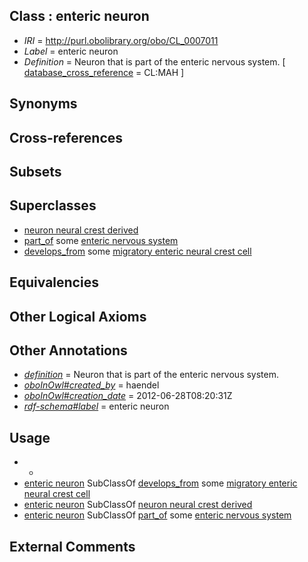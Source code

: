 
## Class : enteric neuron

 * *IRI* = http://purl.obolibrary.org/obo/CL_0007011
 * *Label* = enteric neuron
 * *Definition* = Neuron that is part of the enteric nervous system. [ [database_cross_reference](../../ef/oboInOwl#hasDbXref.md) = CL:MAH ]

## Synonyms


## Cross-references


## Subsets


## Superclasses

 * [neuron neural crest derived](../../CL/29/CL_0000029.md)
 * [part_of](../../BFO/50/BFO_0000050.md) some [enteric nervous system](../../UBERON/05/UBERON_0002005.md)
 * [develops_from](../../RO/02/RO_0002202.md) some [migratory enteric neural crest cell](../../CL/07/CL_0002607.md)

## Equivalencies


## Other Logical Axioms


## Other Annotations

 * *[definition](../../IAO/15/IAO_0000115.md)* = Neuron that is part of the enteric nervous system.
 * *[oboInOwl#created_by](../../oboInOwl#created/by/oboInOwl#created_by.md)* = haendel
 * *[oboInOwl#creation_date](../../oboInOwl#creation/te/oboInOwl#creation_date.md)* = 2012-06-28T08:20:31Z
 * *[rdf-schema#label](../../el/rdf-schema#label.md)* = enteric neuron

## Usage

 * -
 * [enteric neuron](../../CL/11/CL_0007011.md) SubClassOf [develops_from](../../RO/02/RO_0002202.md) some [migratory enteric neural crest cell](../../CL/07/CL_0002607.md)
 * [enteric neuron](../../CL/11/CL_0007011.md) SubClassOf [neuron neural crest derived](../../CL/29/CL_0000029.md)
 * [enteric neuron](../../CL/11/CL_0007011.md) SubClassOf [part_of](../../BFO/50/BFO_0000050.md) some [enteric nervous system](../../UBERON/05/UBERON_0002005.md)

## External Comments

